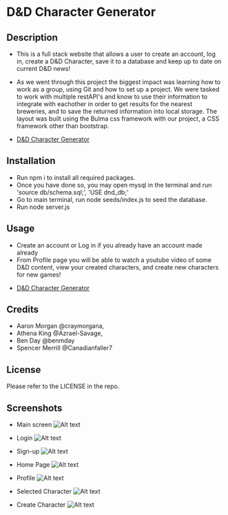 # D&D Character Generator

## Description
- This is a full stack website that allows a user to create an account, log in, create a D&D Character, save it to a database and keep up to date on current D&D news!

- As we went through this project the biggest impact was learning how to work as a group, using Git and how to set up a project. We were tasked to work with multiple restAPI's and know to use their information to integrate with eachother in order to get results for the nearest breweries, and to save the returned information into local storage. The layout was built using the Bulma css framework with our project, a CSS framework other than bootstrap.
* [D&D Character Generator](https://dndcharactergenerator.herokuapp.com/ "Named link title")

## Installation
- Run npm i to install all required packages. 
- Once you have done so, you may open mysql in the terminal and run 'source db/schema.sql;', 'USE dnd_db;'
- Go to main terminal, run node seeds/index.js to seed the database.
- Run node server.js

## Usage
- Create an account or Log in if you already have an account made already
- From Profile page you will be able to watch a youtube video of some D&D content, view your created characters, and create new characters for new games!
* [D&D Character Generator](https://dndcharactergenerator.herokuapp.com/ "Named link title")

## Credits
- Aaron Morgan @craymorgana,
- Athena King @Azrael-Savage,
- Ben Day @benmday
- Spencer Merrill @Canadianfaller7


## License
Please refer to the LICENSE in the repo.

## Screenshots

- Main screen
![Alt text](../assets/images/main-page.png?raw=true "Optional Title")

- Login
![Alt text](./assets/images/log-in.png?raw=true "Optional Title")

- Sign-up
![Alt text](./assets/images/sign-up.png?raw=true "Optional Title")

- Home Page
![Alt text](./assets/images/home-page.png?raw=true "Optional Title")

- Profile
![Alt text](./assets/images/profile-page.png?raw=true "Optional Title")

- Selected Character
![Alt text](./assets/images/selected-character.png?raw=true "Optional Title")

- Create Character
![Alt text](./assets/images/create-character.png?raw=true "Optional Title")
